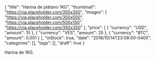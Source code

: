 {
  "title": "Harina de plátano 1KG",
  "thumbnail": "https://via.placeholder.com/350x350",
  "images": [
    "https://via.placeholder.com/350x500",
    "https://via.placeholder.com/500x150",
    "https://via.placeholder.com/350x350"
  ],
  "price": [
    { "currency": "USD", "amount": 10 },
    { "currency": "VES", "amount": 25 },
    { "currency": "BTC", "amount": 0.001 }
  ],
  "inStock": true,
  "date": "2018/10/14T23:08:00-0400",
  "categories": [],
  "tags": [],
  "draft": true
}

Harina de 1KG.
